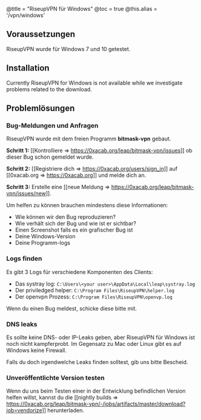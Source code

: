 @title = "RiseupVPN für Windows"
@toc = true
@this.alias = '/vpn/windows'

## Voraussetzungen

RiseupVPN wurde für Windows 7 und 10 getestet.

## Installation

Currently RiseupVPN for Windows is not available while we investigate problems related to the download.

## Problemlösungen

### Bug-Meldungen und Anfragen

RiseupVPN wurde mit dem freien Programm <b>bitmask-vpn</b> gebaut.

**Schritt 1:** [[Kontrolliere => https://0xacab.org/leap/bitmask-vpn/issues]] ob dieser Bug schon gemeldet wurde.

**Schritt 2:** [[Registriere dich => https://0xacab.org/users/sign_in]] auf [[0xacab.org => https://0xacab.org]] und melde dich an.

**Schritt 3:** Erstelle eine [[neue Meldung => https://0xacab.org/leap/bitmask-vpn/issues/new]].

Um helfen zu können brauchen mindestens diese Informationen:

* Wie können wir den Bug reproduzieren?
* Wie verhält sich der Bug und wie ist er sichtbar?
* Einen Screenshot falls es ein grafischer Bug ist
* Deine Windows-Version
* Deine Programm-logs

### Logs finden

Es gibt 3 Logs für verschiedene Komponenten des Clients:

* Das systray log: `C:\Users\<your user>\AppData\Local\leap\systray.log`
* Der priviledged helper: `C:\Program Files\RiseupVPN\helper.log`
* Der openvpn Prozess: `C:\Program Files\RiseupVPN\openvp.log`

Wenn du einen Bug meldest, schicke diese bitte mit.

### DNS leaks

Es sollte keine DNS- oder IP-Leaks geben, aber RiseupVPN für Windows ist noch nicht kampferprobt. Im Gegensatz zu Mac oder Linux gibt es auf Windows keine Firewall.

Falls du doch irgendwelche Leaks finden solltest, gib uns bitte Bescheid.

### Unveröffentlichte Version testen

Wenn du uns beim Testen einer in der Entwicklung befindlichen Version helfen willst, kannst du die [[nightly builds => https://0xacab.org/leap/bitmask-vpn/-/jobs/artifacts/master/download?job=vendorize]] herunterladen.
